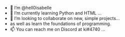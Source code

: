- 👋 I’m @hell0isabelle
- 🌱 I’m currently learning Python and HTML ...
- 💞️ I’m looking to collaborate on new, simple projects...
-    as well as learn the foundations of programming.
- 📫 You can reach me on Discord at ki#4740 ...

<!---
hell0isabelle/hell0isabelle is a ✨ special ✨ repository because its `README.md` (this file) appears on your GitHub profile.
You can click the Preview link to take a look at your changes.
--->
